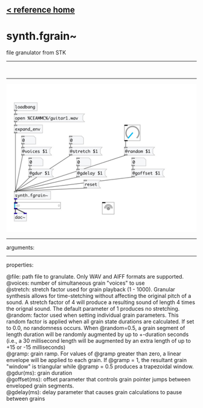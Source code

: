 [< reference home](index.html)
---

# synth.fgrain~


file granulator from STK

---

<br>


---


![example](examples/synth.fgrain~-example.jpg)

---
arguments:


---
properties:

@file: path file to granulate. Only WAV and AIFF formats
            are supported.<br>
@voices: number of
            simultaneous grain &#34;voices&#34; to use<br>
@stretch: stretch
            factor used for grain playback (1 - 1000). Granular synthesis allows for time-stetching
            without affecting the original pitch of a sound. A stretch factor of 4 will produce a
            resulting sound of length 4 times the orignal sound. The default parameter of 1
            produces no stretching.<br>
@random: factor
            used when setting individual grain parameters. This random factor is applied when all
            grain state durations are calculated. If set to 0.0, no randomness occurs. When
            @random=0.5, a grain segment of length duration will be randomly augmented by up to
            +-duration seconds (i.e., a 30 millisecond length will be augmented by an extra length
            of up to +15 or -15 milliseconds)<br>
@gramp: grain
            ramp. For values of @gramp greater than zero, a linear envelope will be applied to each
            grain. If @gramp = 1, the resultant grain &#34;window&#34; is triangular while @gramp = 0.5
            produces a trapezoidal window.<br>
@gdur(ms): grain
            duration<br>
@goffset(ms): offset parameter
            that controls grain pointer jumps between enveloped grain segments.<br>
@gdelay(ms): delay
            parameter that causes grain calculations to pause between grains<br>

